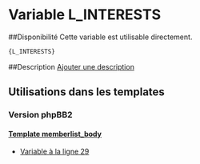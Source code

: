 # Variable L_INTERESTS

##Disponibilité
Cette variable est utilisable directement.

```html
{L_INTERESTS}
```

##Description
[Ajouter une description](https://fa-tvars.appspot.com/var/L_INTERESTS)

## Utilisations dans les templates

### Version phpBB2

#### [Template memberlist_body](subsilver/memberlist_body.md#readme)
* [Variable &agrave; la ligne 29](../subsilver/memberlist_body.tpl#L29)